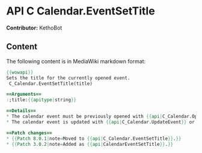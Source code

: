 # API C Calendar.EventSetTitle

**Contributor:** KethoBot

## Content

The following content is in MediaWiki markdown format:

```mediawiki
{{wowapi}}
Sets the title for the currently opened event.
 C_Calendar.EventSetTitle(title)

==Arguments==
:;title:{{apitype|string}}

==Details==
* The calendar event must be previously opened with {{api|C_Calendar.OpenEvent}} or an event candidate from {{api|C_Calendar.CreatePlayerEvent}} and similar.
* The calendar event is updated with {{api|C_Calendar.UpdateEvent}} or created with {{api|C_Calendar.AddEvent}}.

==Patch changes==
* {{Patch 8.0.1|note=Moved to {{api|C_Calendar.EventSetTitle}}.}}
* {{Patch 3.0.2|note=Added as {{api|CalendarEventSetTitle}}.}}
```